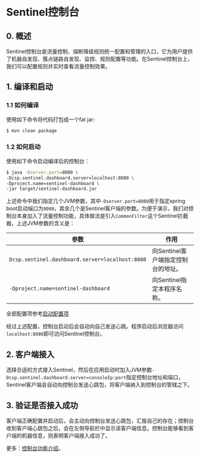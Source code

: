 # Sentinel控制台

## 0. 概述

Sentinel控制台是流量控制、熔断降级规则统一配置和管理的入口，它为用户提供了机器自发现、簇点链路自发现、监控、规则配置等功能。在Sentinel控制台上，我们可以配置规则并实时查看流量控制效果。

## 1. 编译和启动

### 1.1 如何编译

使用如下命令将代码打包成一个fat jar:

```bash
$ mvn clean package
```

### 1.2 如何启动

使用如下命令启动编译后的控制台：

```bash
$ java -Dserver.port=8080 \
-Dcsp.sentinel.dashboard.server=localhost:8080 \
-Dproject.name=sentinel-dashboard \
-jar target/sentinel-dashboard.jar
```

上述命令中我们指定几个JVM参数，其中`-Dserver.port=8080`用于指定spring boot启动端口为`8080`，其余几个是Sentinel客户端的参数。为便于演示，我们对控制台本身加入了流量控制功能，具体做法是引入`CommonFilter`这个Sentinel拦截器，上述JVM参数的含义是：

| 参数 | 作用 |
|--------|--------|
|`Dcsp.sentinel.dashboard.server=localhost:8080`|向Sentinel客户端指定控制台的地址。|
|`-Dproject.name=sentinel-dashboard`|向Sentinel指定本程序名称。|

全部配置项参考[启动配置项](https://github.com/alibaba/Sentinel/wiki/%E5%90%AF%E5%8A%A8%E9%85%8D%E7%BD%AE%E9%A1%B9)

经过上述配置，控制台启动后会自动向自己发送心跳。程序启动后浏览器访问`localhost:8080`即可访问Sentinel控制台。

## 2. 客户端接入

选择合适的方式接入Sentinel，然后在应用启动时加入JVM参数`-Dcsp.sentinel.dashboard.server=consoleIp:port`指定控制台地址和端口，Sentinel客户端会自动向控制台发送心跳包，将客户端纳入到控制台的管辖之下。

## 3. 验证是否接入成功

客户端正确配置并启动后，会主动向控制台发送心跳包，汇报自己的存在；控制台收到客户端心跳包之后，会在左侧导航栏中显示该客户端信息。控制台能够看到客户端的机器信息，则表明客户端接入成功了。


更多：[控制台功能介绍](./Sentinel_Dashboard_Feature.md)。